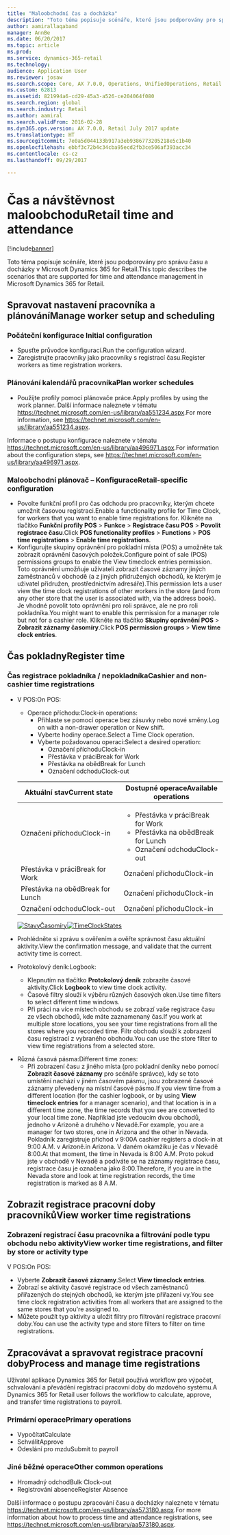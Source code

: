 ```yaml
---
title: "Maloobchodní čas a docházka"
description: "Toto téma popisuje scénáře, které jsou podporovány pro správu času a docházky v Microsoft Dynamics 365 for Retail."
author: aamirallaqaband
manager: AnnBe
ms.date: 06/20/2017
ms.topic: article
ms.prod: 
ms.service: dynamics-365-retail
ms.technology: 
audience: Application User
ms.reviewer: josaw
ms.search.scope: Core, AX 7.0.0, Operations, UnifiedOperations, Retail
ms.custom: 62813
ms.assetid: 821994a6-cd29-45a3-a526-ce204064f080
ms.search.region: global
ms.search.industry: Retail
ms.author: aamiral
ms.search.validFrom: 2016-02-28
ms.dyn365.ops.version: AX 7.0.0, Retail July 2017 update
ms.translationtype: HT
ms.sourcegitcommit: 7e0a5d044133b917a3eb9386773205218e5c1b40
ms.openlocfilehash: ebbf3c72b4c34cba95ecd2fb3ce506af393acc34
ms.contentlocale: cs-cz
ms.lasthandoff: 09/29/2017

---
```


# <a name="retail-time-and-attendance"></a><span data-ttu-id="f13ce-103">Čas a návštěvnost maloobchodu</span><span class="sxs-lookup"><span data-stu-id="f13ce-103">Retail time and attendance</span></span>

[!include[banner](includes/banner.md)]


<span data-ttu-id="f13ce-104">Toto téma popisuje scénáře, které jsou podporovány pro správu času a docházky v Microsoft Dynamics 365 for Retail.</span><span class="sxs-lookup"><span data-stu-id="f13ce-104">This topic describes the scenarios that are supported for time and attendance management in Microsoft Dynamics 365 for Retail.</span></span> 

<a name="manage-worker-setup-and-scheduling"></a><span data-ttu-id="f13ce-105">Spravovat nastavení pracovníka a plánování</span><span class="sxs-lookup"><span data-stu-id="f13ce-105">Manage worker setup and scheduling</span></span>
----------------------------------

### <a name="initial-configuration"></a><span data-ttu-id="f13ce-106">Počáteční konfigurace </span><span class="sxs-lookup"><span data-stu-id="f13ce-106">Initial configuration</span></span>

-   <span data-ttu-id="f13ce-107">Spusťte průvodce konfigurací.</span><span class="sxs-lookup"><span data-stu-id="f13ce-107">Run the configuration wizard.</span></span>
-   <span data-ttu-id="f13ce-108">Zaregistrujte pracovníky jako pracovníky s registrací času.</span><span class="sxs-lookup"><span data-stu-id="f13ce-108">Register workers as time registration workers.</span></span>

### <a name="plan-worker-schedules"></a><span data-ttu-id="f13ce-109">Plánování kalendářů pracovníka</span><span class="sxs-lookup"><span data-stu-id="f13ce-109">Plan worker schedules</span></span>

-   <span data-ttu-id="f13ce-110">Použijte profily pomocí plánovače práce.</span><span class="sxs-lookup"><span data-stu-id="f13ce-110">Apply profiles by using the work planner.</span></span> <span data-ttu-id="f13ce-111">Další informace naleznete v tématu <https://technet.microsoft.com/en-us/library/aa551234.aspx>.</span><span class="sxs-lookup"><span data-stu-id="f13ce-111">For more information, see <https://technet.microsoft.com/en-us/library/aa551234.aspx>.</span></span>

<span data-ttu-id="f13ce-112">Informace o postupu konfigurace naleznete v tématu <https://technet.microsoft.com/en-us/library/aa496971.aspx>.</span><span class="sxs-lookup"><span data-stu-id="f13ce-112">For information about the configuration steps, see <https://technet.microsoft.com/en-us/library/aa496971.aspx>.</span></span>

### <a name="retail-specific-configuration"></a><span data-ttu-id="f13ce-113">Maloobchodní plánovač – Konfigurace</span><span class="sxs-lookup"><span data-stu-id="f13ce-113">Retail-specific configuration</span></span>

-   <span data-ttu-id="f13ce-114">Povolte funkční profil pro čas odchodu pro pracovníky, kterým chcete umožnit časovou registraci.</span><span class="sxs-lookup"><span data-stu-id="f13ce-114">Enable a functionality profile for Time Clock, for workers that you want to enable time registrations for.</span></span> <span data-ttu-id="f13ce-115">Klikněte na tlačítko **Funkční profily POS** &gt; **Funkce** &gt; **Registrace času POS** &gt; **Povolit registrace času**.</span><span class="sxs-lookup"><span data-stu-id="f13ce-115">Click **POS functionality profiles** &gt; **Functions** &gt; **POS time registrations** &gt; **Enable time registrations**.</span></span>
-   <span data-ttu-id="f13ce-116">Konfigurujte skupiny oprávnění pro pokladní místa (POS) a umožněte tak zobrazit oprávnění časových položek.</span><span class="sxs-lookup"><span data-stu-id="f13ce-116">Configure point of sale (POS) permissions groups to enable the View timeclock entries permission.</span></span> <span data-ttu-id="f13ce-117">Toto oprávnění umožňuje uživateli zobrazit časové záznamy jiných zaměstnanců v obchodě (a z jiných přidružených obchodů, ke kterým je uživatel přidružen, prostřednictvím adresáře).</span><span class="sxs-lookup"><span data-stu-id="f13ce-117">This permission lets a user view the time clock registrations of other workers in the store (and from any other store that the user is associated with, via the address book).</span></span> <span data-ttu-id="f13ce-118">Je vhodné povolit toto oprávnění pro roli správce, ale ne pro roli pokladníka.</span><span class="sxs-lookup"><span data-stu-id="f13ce-118">You might want to enable this permission for a manager role but not for a cashier role.</span></span> <span data-ttu-id="f13ce-119">Klikněte na tlačítko **Skupiny oprávnění POS** &gt; **Zobrazit záznamy časomíry**.</span><span class="sxs-lookup"><span data-stu-id="f13ce-119">Click **POS permission groups** &gt; **View time clock entries**.</span></span>

## <a name="register-time"></a><span data-ttu-id="f13ce-120">Čas pokladny</span><span class="sxs-lookup"><span data-stu-id="f13ce-120">Register time</span></span>
### <a name="cashier-and-non-cashier-time-registrations"></a><span data-ttu-id="f13ce-121">Čas registrace pokladníka / nepokladníka</span><span class="sxs-lookup"><span data-stu-id="f13ce-121">Cashier and non-cashier time registrations</span></span>

-   <span data-ttu-id="f13ce-122">V POS:</span><span class="sxs-lookup"><span data-stu-id="f13ce-122">On POS:</span></span>
    -   <span data-ttu-id="f13ce-123">Operace příchodu:</span><span class="sxs-lookup"><span data-stu-id="f13ce-123">Clock-in operations:</span></span>
        -   <span data-ttu-id="f13ce-124">Přihlaste se pomocí operace bez zásuvky nebo nové směny.</span><span class="sxs-lookup"><span data-stu-id="f13ce-124">Log on with a non-drawer operation or New shift.</span></span>
        -   <span data-ttu-id="f13ce-125">Vyberte hodiny operace.</span><span class="sxs-lookup"><span data-stu-id="f13ce-125">Select a Time Clock operation.</span></span>
        -   <span data-ttu-id="f13ce-126">Vyberte požadovanou operaci:</span><span class="sxs-lookup"><span data-stu-id="f13ce-126">Select a desired operation:</span></span>
            -   <span data-ttu-id="f13ce-127">Označení příchodu</span><span class="sxs-lookup"><span data-stu-id="f13ce-127">Clock-in</span></span>
            -   <span data-ttu-id="f13ce-128">Přestávka v práci</span><span class="sxs-lookup"><span data-stu-id="f13ce-128">Break for Work</span></span>
            -   <span data-ttu-id="f13ce-129">Přestávka na oběd</span><span class="sxs-lookup"><span data-stu-id="f13ce-129">Break for Lunch</span></span>
            -   <span data-ttu-id="f13ce-130">Označení odchodu</span><span class="sxs-lookup"><span data-stu-id="f13ce-130">Clock-out</span></span>

    <table>
    <colgroup>
    <col width="50%" />
    <col width="50%" />
    </colgroup>
    <thead>
    <tr class="header">
    <th><span data-ttu-id="f13ce-131">Aktuální stav</span><span class="sxs-lookup"><span data-stu-id="f13ce-131">Current state</span></span></th>
    <th><span data-ttu-id="f13ce-132">Dostupné operace</span><span class="sxs-lookup"><span data-stu-id="f13ce-132">Available operations</span></span></th>
    </tr>
    </thead>
    <tbody>
    <tr class="odd">
    <td><span data-ttu-id="f13ce-133">Označení příchodu</span><span class="sxs-lookup"><span data-stu-id="f13ce-133">Clock-in</span></span></td>
    <td><ul>
    <li><span data-ttu-id="f13ce-134">Přestávka v práci</span><span class="sxs-lookup"><span data-stu-id="f13ce-134">Break for Work</span></span></li>
    <li><span data-ttu-id="f13ce-135">Přestávka na oběd</span><span class="sxs-lookup"><span data-stu-id="f13ce-135">Break for Lunch</span></span></li>
    <li><span data-ttu-id="f13ce-136">Označení odchodu</span><span class="sxs-lookup"><span data-stu-id="f13ce-136">Clock-out</span></span></li>
    </ul></td>
    </tr>
    <tr class="even">
    <td><span data-ttu-id="f13ce-137">Přestávka v práci</span><span class="sxs-lookup"><span data-stu-id="f13ce-137">Break for Work</span></span></td>
    <td><span data-ttu-id="f13ce-138">Označení příchodu</span><span class="sxs-lookup"><span data-stu-id="f13ce-138">Clock-in</span></span></td>
    </tr>
    <tr class="odd">
    <td><span data-ttu-id="f13ce-139">Přestávka na oběd</span><span class="sxs-lookup"><span data-stu-id="f13ce-139">Break for Lunch</span></span></td>
    <td><span data-ttu-id="f13ce-140">Označení příchodu</span><span class="sxs-lookup"><span data-stu-id="f13ce-140">Clock-in</span></span></td>
    </tr>
    <tr class="even">
    <td><span data-ttu-id="f13ce-141">Označení odchodu</span><span class="sxs-lookup"><span data-stu-id="f13ce-141">Clock-out</span></span></td>
    <td><span data-ttu-id="f13ce-142">Označení příchodu</span><span class="sxs-lookup"><span data-stu-id="f13ce-142">Clock-in</span></span></td>
    </tr>
    </tbody>
    </table>

    <span data-ttu-id="f13ce-143">[![StavyČasomíry](./media/timeclockstates.png)](./media/timeclockstates.png)</span><span class="sxs-lookup"><span data-stu-id="f13ce-143">[![TimeClockStates](./media/timeclockstates.png)](./media/timeclockstates.png)</span></span>
-   <span data-ttu-id="f13ce-144">Prohlédněte si zprávu s ověřením a ověřte správnost času aktuální aktivity.</span><span class="sxs-lookup"><span data-stu-id="f13ce-144">View the confirmation message, and validate that the current activity time is correct.</span></span>
-   <span data-ttu-id="f13ce-145">Protokolový deník:</span><span class="sxs-lookup"><span data-stu-id="f13ce-145">Logbook:</span></span>
    -   <span data-ttu-id="f13ce-146">Klepnutím na tlačítko **Protokolový deník** zobrazíte časové aktivity.</span><span class="sxs-lookup"><span data-stu-id="f13ce-146">Click **Logbook** to view time clock activity.</span></span>
    -   <span data-ttu-id="f13ce-147">Časové filtry slouží k výběru různých časových oken.</span><span class="sxs-lookup"><span data-stu-id="f13ce-147">Use time filters to select different time windows.</span></span>
    -   <span data-ttu-id="f13ce-148">Při práci na více místech obchodu se zobrazí vaše registrace času ze všech obchodů, kde máte zaznamenaný čas.</span><span class="sxs-lookup"><span data-stu-id="f13ce-148">If you work at multiple store locations, you see your time registrations from all the stores where you recorded time.</span></span> <span data-ttu-id="f13ce-149">Filtr obchodu slouží k zobrazení času registrací z vybraného obchodu.</span><span class="sxs-lookup"><span data-stu-id="f13ce-149">You can use the store filter to view time registrations from a selected store.</span></span>

<!-- -->

-   <span data-ttu-id="f13ce-150">Různá časová pásma:</span><span class="sxs-lookup"><span data-stu-id="f13ce-150">Different time zones:</span></span>
    -   <span data-ttu-id="f13ce-151">Při zobrazení času z jiného místa (pro pokladní deníky nebo pomocí **Zobrazit časové záznamy** pro scénáře správce), kdy se toto umístění nachází v jiném časovém pásmu, jsou zobrazené časové záznamy převedeny na místní časové pásmo.</span><span class="sxs-lookup"><span data-stu-id="f13ce-151">If you view time from a different location (for the cashier logbook, or by using **View timeclock entries** for a manager scenario), and that location is in a different time zone, the time records that you see are converted to your local time zone.</span></span> <span data-ttu-id="f13ce-152">Například jste vedoucím dvou obchodů, jednoho v Arizoně a druhého v Nevadě.</span><span class="sxs-lookup"><span data-stu-id="f13ce-152">For example, you are a manager for two stores, one in Arizona and the other in Nevada.</span></span> <span data-ttu-id="f13ce-153">Pokladník zaregistruje příchod v 9:00</span><span class="sxs-lookup"><span data-stu-id="f13ce-153">A cashier registers a clock-in at 9:00 A.M.</span></span> <span data-ttu-id="f13ce-154">v Arizoně.</span><span class="sxs-lookup"><span data-stu-id="f13ce-154">in Arizona.</span></span> <span data-ttu-id="f13ce-155">V daném okamžiku je čas v Nevadě 8:00.</span><span class="sxs-lookup"><span data-stu-id="f13ce-155">At that moment, the time in Nevada is 8:00 A.M.</span></span> <span data-ttu-id="f13ce-156">Proto pokud jste v obchodě v Nevadě a podíváte se na záznamy registrace času, registrace času je označena jako 8:00.</span><span class="sxs-lookup"><span data-stu-id="f13ce-156">Therefore, if you are in the Nevada store and look at time registration records, the time registration is marked as 8 A.M.</span></span>

## <a name="view-worker-time-registrations"></a><span data-ttu-id="f13ce-157">Zobrazit registrace pracovní doby pracovníků</span><span class="sxs-lookup"><span data-stu-id="f13ce-157">View worker time registrations</span></span>
### <a name="view-worker-time-registrations-and-filter-by-store-or-activity-type"></a><span data-ttu-id="f13ce-158">Zobrazení registrací času pracovníka a filtrování podle typu obchodu nebo aktivity</span><span class="sxs-lookup"><span data-stu-id="f13ce-158">View worker time registrations, and filter by store or activity type</span></span>

<span data-ttu-id="f13ce-159">V POS:</span><span class="sxs-lookup"><span data-stu-id="f13ce-159">On POS:</span></span>

-   <span data-ttu-id="f13ce-160">Vyberte **Zobrazit časové záznamy**.</span><span class="sxs-lookup"><span data-stu-id="f13ce-160">Select **View timeclock entries**.</span></span>
-   <span data-ttu-id="f13ce-161">Zobrazí se aktivity časové registrace od všech zaměstnanců přiřazených do stejných obchodů, ke kterým jste přiřazeni vy.</span><span class="sxs-lookup"><span data-stu-id="f13ce-161">You see time clock registration activities from all workers that are assigned to the same stores that you're assigned to.</span></span>
-   <span data-ttu-id="f13ce-162">Můžete použít typ aktivity a uložit filtry pro filtrování registrace pracovní doby.</span><span class="sxs-lookup"><span data-stu-id="f13ce-162">You can use the activity type and store filters to filter on time registrations.</span></span>

## <a name="process-and-manage-time-registrations"></a><span data-ttu-id="f13ce-163">Zpracovávat a spravovat registrace pracovní doby</span><span class="sxs-lookup"><span data-stu-id="f13ce-163">Process and manage time registrations</span></span>
<span data-ttu-id="f13ce-164">Uživatel aplikace Dynamics 365 for Retail používá workflow pro výpočet, schvalování a převádění registrací pracovní doby do mzdového systému.</span><span class="sxs-lookup"><span data-stu-id="f13ce-164">A Dynamics 365 for Retail user follows the workflow to calculate, approve, and transfer time registrations to payroll.</span></span>

### <a name="primary-operations"></a><span data-ttu-id="f13ce-165">Primární operace</span><span class="sxs-lookup"><span data-stu-id="f13ce-165">Primary operations</span></span>

-   <span data-ttu-id="f13ce-166">Vypočítat</span><span class="sxs-lookup"><span data-stu-id="f13ce-166">Calculate</span></span>
-   <span data-ttu-id="f13ce-167">Schválit</span><span class="sxs-lookup"><span data-stu-id="f13ce-167">Approve</span></span>
-   <span data-ttu-id="f13ce-168">Odeslání pro mzdu</span><span class="sxs-lookup"><span data-stu-id="f13ce-168">Submit to payroll</span></span>

### <a name="other-common-operations"></a><span data-ttu-id="f13ce-169">Jiné běžné operace</span><span class="sxs-lookup"><span data-stu-id="f13ce-169">Other common operations</span></span>

-   <span data-ttu-id="f13ce-170">Hromadný odchod</span><span class="sxs-lookup"><span data-stu-id="f13ce-170">Bulk Clock-out</span></span>
-   <span data-ttu-id="f13ce-171">Registrování absence</span><span class="sxs-lookup"><span data-stu-id="f13ce-171">Register Absence</span></span>

<span data-ttu-id="f13ce-172">Další informace o postupu zpracování času a docházky naleznete v tématu <https://technet.microsoft.com/en-us/library/aa573180.aspx>.</span><span class="sxs-lookup"><span data-stu-id="f13ce-172">For more information about how to process time and attendance registrations, see <https://technet.microsoft.com/en-us/library/aa573180.aspx>.</span></span>




